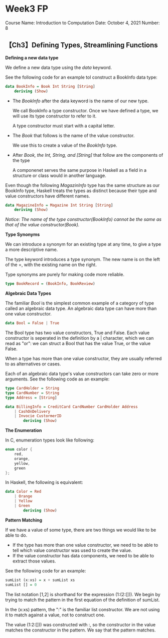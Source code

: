 # Week3 FP

Course Name: Introduction to Computation
Date: October 4, 2021
Number: 8

## 【Ch3】Defining Types, Streamlining Functions

**Defining a new data type**

We define a new data type using the *data* keyword.

See the following code for an example tol construct a BookInfo data type:

```haskell
data BookInfo = Book Int String [String]
    deriving (Show)
```

- The *BookInfo* after the data keyword is the name of our new type.
    
    We call BookInfo a type constructor. Once we have defined a type, we will use its type constructor to refer to it.
    
    A type constructor must start with a capital letter.
    
- The *Book* that follows is the name of the value constructor.
    
    We use this to create a value of the *BookInfo* type.
    
- After *Book, the Int, String, and [String]* that follow are the components of the type
    
    A componenet serves the same purpose in Haskell as a field in a structure or class would in another language.
    

Even though the following *MagazinInfo* type has the same structure as our BookInfo type, Haskell treats the types as distinct because their type and value constructors have different names.

```haskell
data MagazineInfo = Magazine Int String [String]
    deriving (Show)
```

*Notice: The name of the type constructor(BookInfo) cannot be the same as that of the value constructor(Book).*

**Type Synonyms**

We can introduce a synonym for an existing type at any time, to give a type a more descriptive name.

The type keyword introduces a type synonym. The new name is on the left of the =, with the existing name on the right.

Type synonyms are purely for making code more reliable.

```haskell
type BookRecord = (BookInfo, BookReview)
```

**Algebraic Data Types**

The familiar *Bool* is the simplest common example of a category of type called an algebraic data type. An algebraic data type can have more than one value constructor.

```haskell
data Bool = False | True
```

The Bool type has two value constructors, True and False. Each value constructor is seperated in the definition by a | character, which we can read as "or": we can struct a Bool that has the value True, or the value False.

When a type has more than one value constructor, they are usually referred to as alternatives or cases.

Each of an algebraic data type's value constructors can take zero or more arguments. See the following code as an example:

```haskell
type CardHolder = String
type CardNumber = String
type Address = [String]

data BillingInfo = CreditCard CardNumber CardHolder Address
	| CashOnDelivery
	| Invocie CustormerID
		deriving (Show)
```

**The Enumeration**

In C, enumeration types look like following:

```c
enum color {
	red,
	orange,
	yellow,
	green
};
```

In Haskell, the following is equivalent:

```haskell
data Color = Red
	| Orange
	| Yellow
	| Green
		deriving (Show)
```

**Pattern Matching**

If we have a value of some type, there are two things we would like to be able to do.

- If the type has more than one value constructor, we need to be able to tell which value constructor was used to create the value.
- If the value constructor has data components, we need to be able to extract those values.

See the following code for an example:

```haskell
sumList (x:xs) = x + sumList xs
sumList [] = 0
```

The list notation [1,2] is shorthand for the expression (1:(2:[])). We begin by trying to match the pattern in the first equation of the definition of sumList.

In the (x:xs) pattern, the ":" is the familiar list constructor. We are not using it to match against a value, not to construct one. 

The value (1:2:[])) was constructed with :, so the constructor in the value matches the constructor in the pattern. We say that the pattern matches.